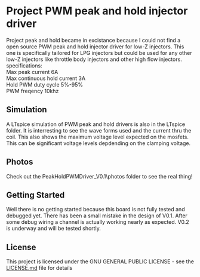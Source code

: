 # Project PWM peak and hold injector driver
Project peak and hold became in excistance because I could not find a open source PWM peak and hold injector driver for low-Z injectors. This one is specifically tailored for LPG injectors but could be used for any other low-Z injectors like throttle body injectors and other high flow injectors. <br/>
specifications:<br/>
Max peak current 6A<br/>
Max continuous hold current 3A<br/>
Hold PWM duty cycle 5%-95%<br/>
PWM freqency 10khz<br/>


## Simulation	
A LTspice simulation of PWM peak and hold drivers is also in the LTspice folder. It is interresting to see the wave forms used and the current thru the coil. This also shows the maximum voltage level expected on the mosfets. This can be significant voltage levels depdending on the clamping voltage.  

## Photos
Check out the PeakHoldPWMDriver_V0.1\photos folder to see the real thing! 

## Getting Started
Well there is no getting started because this board is not fully tested and debugged yet. There has been a small mistake in the design of V0.1. After some debug wiring a channel is actually working nearly as expected. V0.2 is underway and will be tested shortly. 

## License
This project is licensed under the GNU GENERAL PUBLIC LICENSE - see the [LICENSE.md](LICENSE.md) file for details